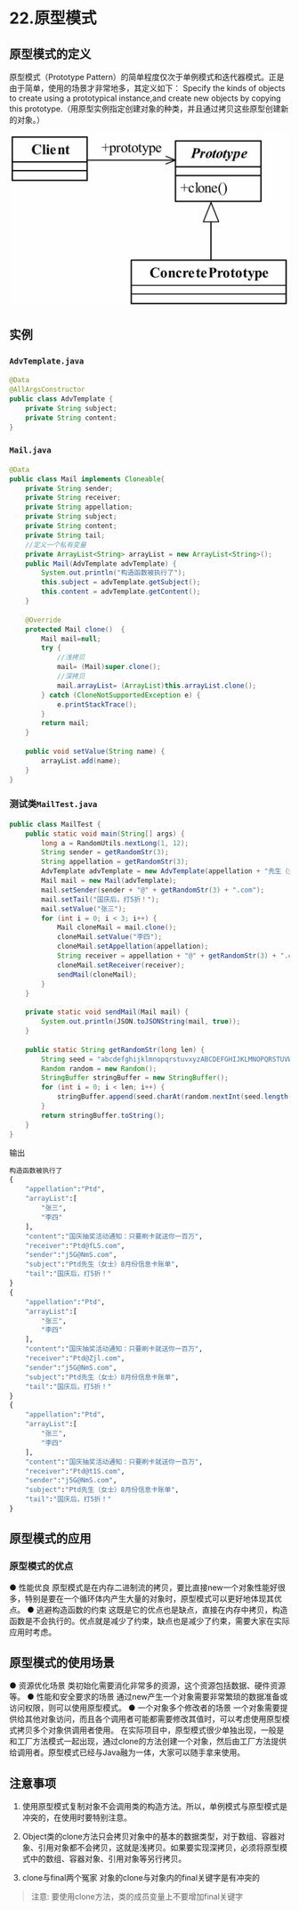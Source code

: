# 22.原型模式

## 原型模式的定义
原型模式（Prototype Pattern）的简单程度仅次于单例模式和迭代器模式。正是由于简单，使用的场景才非常地多，其定义如下：
Specify the kinds of objects to create using a prototypical instance,and create new objects by copying this prototype.（用原型实例指定创建对象的种类，并且通过拷贝这些原型创建新的对象。）

![1573310294992](img/1573310294992.png)

## 实例

### `AdvTemplate.java`

```java
@Data
@AllArgsConstructor
public class AdvTemplate {
    private String subject;
    private String content;
}
```

### `Mail.java`

```java
@Data
public class Mail implements Cloneable{
    private String sender;
    private String receiver;
    private String appellation;
    private String subject;
    private String content;
    private String tail;
    //定义一个私有变量
    private ArrayList<String> arrayList = new ArrayList<String>();
    public Mail(AdvTemplate advTemplate) {
        System.out.println("构造函数被执行了");
        this.subject = advTemplate.getSubject();
        this.content = advTemplate.getContent();
    }

    @Override
    protected Mail clone()  {
        Mail mail=null;
        try {
            //浅拷贝
            mail= (Mail)super.clone();
            //深拷贝
            mail.arrayList= (ArrayList)this.arrayList.clone();
        } catch (CloneNotSupportedException e) {
            e.printStackTrace();
        }
        return mail;
    }

    public void setValue(String name) {
        arrayList.add(name);
    }
}
```

### 测试类`MailTest.java`

```java
public class MailTest {
    public static void main(String[] args) {
        long a = RandomUtils.nextLong(1, 12);
        String sender = getRandomStr(3);
        String appellation = getRandomStr(3);
        AdvTemplate advTemplate = new AdvTemplate(appellation + "先生（女士）" + a + "月份信息卡账单", "国庆抽奖活动通知：只要刷卡就送你一百万");
        Mail mail = new Mail(advTemplate);
        mail.setSender(sender + "@" + getRandomStr(3) + ".com");
        mail.setTail("国庆后，打5折！");
        mail.setValue("张三");
        for (int i = 0; i < 3; i++) {
            Mail cloneMail = mail.clone();
            cloneMail.setValue("李四");
            cloneMail.setAppellation(appellation);
            String receiver = appellation + "@" + getRandomStr(3) + ".com";
            cloneMail.setReceiver(receiver);
            sendMail(cloneMail);
        }
    }

    private static void sendMail(Mail mail) {
        System.out.println(JSON.toJSONString(mail, true));
    }

    public static String getRandomStr(long len) {
        String seed = "abcdefghijklmnopqrstuvxyzABCDEFGHIJKLMNOPQRSTUVWXYZ0123456789";
        Random random = new Random();
        StringBuffer stringBuffer = new StringBuffer();
        for (int i = 0; i < len; i++) {
            stringBuffer.append(seed.charAt(random.nextInt(seed.length())));
        }
        return stringBuffer.toString();
    }
}
```

输出

```cmd
构造函数被执行了
{
	"appellation":"Ptd",
	"arrayList":[
		"张三",
		"李四"
	],
	"content":"国庆抽奖活动通知：只要刷卡就送你一百万",
	"receiver":"Ptd@fLS.com",
	"sender":"j5G@NmS.com",
	"subject":"Ptd先生（女士）8月份信息卡账单",
	"tail":"国庆后，打5折！"
}
{
	"appellation":"Ptd",
	"arrayList":[
		"张三",
		"李四"
	],
	"content":"国庆抽奖活动通知：只要刷卡就送你一百万",
	"receiver":"Ptd@Zjl.com",
	"sender":"j5G@NmS.com",
	"subject":"Ptd先生（女士）8月份信息卡账单",
	"tail":"国庆后，打5折！"
}
{
	"appellation":"Ptd",
	"arrayList":[
		"张三",
		"李四"
	],
	"content":"国庆抽奖活动通知：只要刷卡就送你一百万",
	"receiver":"Ptd@t1S.com",
	"sender":"j5G@NmS.com",
	"subject":"Ptd先生（女士）8月份信息卡账单",
	"tail":"国庆后，打5折！"
}
```

## 原型模式的应用

### 原型模式的优点
● 性能优良
原型模式是在内存二进制流的拷贝，要比直接new一个对象性能好很多，特别是要在一个循环体内产生大量的对象时，原型模式可以更好地体现其优点。
● 逃避构造函数的约束
这既是它的优点也是缺点，直接在内存中拷贝，构造函数是不会执行的。优点就是减少了约束，缺点也是减少了约束，需要大家在实际应用时考虑。

 ## 原型模式的使用场景
● 资源优化场景
类初始化需要消化非常多的资源，这个资源包括数据、硬件资源等。
● 性能和安全要求的场景
通过new产生一个对象需要非常繁琐的数据准备或访问权限，则可以使用原型模式。
● 一个对象多个修改者的场景
一个对象需要提供给其他对象访问，而且各个调用者可能都需要修改其值时，可以考虑使用原型模式拷贝多个对象供调用者使用。
在实际项目中，原型模式很少单独出现，一般是和工厂方法模式一起出现，通过clone的方法创建一个对象，然后由工厂方法提供给调用者。原型模式已经与Java融为一体，大家可以随手拿来使用。

## 注意事项

1. 使用原型模式复制对象不会调用类的构造方法。所以，单例模式与原型模式是冲突的，在使用时要特别注意。

2. Object类的clone方法只会拷贝对象中的基本的数据类型，对于数组、容器对象、引用对象都不会拷贝，这就是浅拷贝。如果要实现深拷贝，必须将原型模式中的数组、容器对象、引用对象等另行拷贝。

3. clone与final两个冤家
   对象的clone与对象内的final关键字是有冲突的

> 注意: 要使用clone方法，类的成员变量上不要增加final关键字
